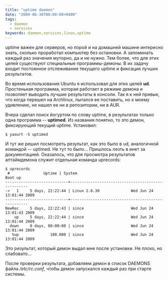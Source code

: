 ```yaml
---
title: "uptime daemon"
date: "2009-06-30T00:00:00+0400"
tags:
  - daemon
  - services
keywords: daemon,services,linux,uptime
---
```

uptime важен для серверов, но порой и на домашней машине интересно знать, сколько проработал компьютер без остановки. А запоминать каждый раз значения муторно, да и не нужно. Тем более, что для этих целей существуют специальные программы-демоны. В их задачу входит постоянное отслеживание текущего uptime и фиксация лучших результатов.

Во время использования Ubuntu я использовал для этих целей <strong>ud</strong>. Простенькая программа, которая работает в режиме демона и позволяет выводить лучшие результаты в консоли. Так я к ней привык, что когда перешел на Archlinux, пытался ее поставить, но к моему удивлению, не нашел ее ни в репозитории, ни в AUR.

Вчера сделал поиск йогуртом по слову uptime, в результатах только одна программа -- <strong>uptimed</strong>. Из названия понятно, то это демон, фиксирующий текущий uptime. Установил:

```shell
$ yaourt -S uptimed
```

И тут же решил посмотреть результат, как это было в ud, аналогичной командой -- uptimed. Не тут то было... Пришлось лезть в инет за документацией. Оказалось, что для просмотра результатов аптаймдемона служит отдельная команда uprecords:

```shell
$ uprecords
 #               Uptime | System                                     Boot up
----------------------------+---------------------------------------------------
-<   1     5 days, 22:22:44 | Linux 2.6.30              Wed Jun 24 13:01:44 2009
----------------------------+---------------------------------------------------
NewRec     5 days, 22:22:43 | since                     Wed Jun 24 13:01:43 2009
    up     5 days, 22:22:44 | since                     Wed Jun 24 13:01:44 2009
  down     0 days, 00:00:00 | since                     Wed Jun 24 13:01:44 2009
   %up              100.000 | since                     Wed Jun 24 13:01:44 2009
```

Это результат, который демон выдал мне после установки. Не плохо, но слабовато...

После проверки результата, добавляем демон в список DAEMONS файла <em>/etc/rc.conf</em>, чтобы демон запускался каждый раз при старте системы.
